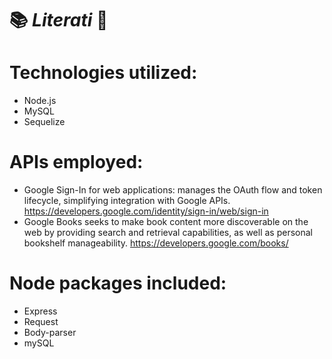 # :books: *Literati* :notebook:

# Technologies utilized:
- Node.js
- MySQL
- Sequelize

# APIs employed:
- Google Sign-In for web applications: manages the OAuth flow and token lifecycle, simplifying integration with Google APIs.  https://developers.google.com/identity/sign-in/web/sign-in
- Google Books seeks to make book content more discoverable on the web by providing search and retrieval capabilities, as well as personal bookshelf manageability.  https://developers.google.com/books/

# Node packages included:
- Express
- Request
- Body-parser
- mySQL
